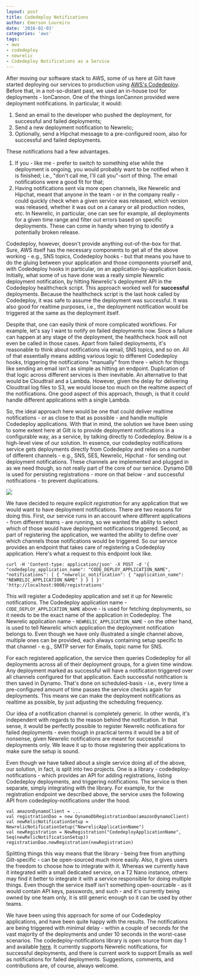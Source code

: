 ```yaml
---
layout: post
title: Codedeploy Notifications
author: Emerson Loureiro
date: '2016-02-03'
categories: 'aws'
tags:
- aws
- codedeploy
- newrelic
- Codedeploy Notifications as a Service
---
```


After moving our software stack to AWS, some of us here at Gilt have started deploying our services to production using [AWS's Codedeploy](https://aws.amazon.com/documentation/codedeploy/). Before that, in a not-so-distant past, we used an in-house tool for deployments - IonCannon. One of the things IonCannon provided were deployment notifications. In particular, it would:

1. Send an email to the developer who pushed the deployment, for successful and failed deployments;
2. Send a new deployment notification to Newrelic;
3. Optionally, send a Hipchat message to a pre-configured room, also for successful and failed deployments.

These notifications had a few advantages.

1. If you - like me - prefer to switch to something else while the deployment is ongoing, you would probably want to be notified when it is finished; i.e., "don't call me, I'll call you"-sort of thing. The email notifications were a good fit for that;
2. Having notifications sent via more open channels, like Newrelic and Hipchat, meant that anyone in the team - or in the company really - could quickly check when a given service was released, which version was released, whether it was out on a canary or all production nodes, etc. In Newrelic, in particular, one can see for example, all deployments for a given time range and filter out errors based on specific deployments. These can come in handy when trying to identify a potentially broken release.

Codedeploy, however, doesn't provide anything out-of-the-box for that. Sure, AWS itself has the necessary components to get all of the above working - e.g., SNS topics, Codedeploy hooks - but that means you have to do the gluing between your application and those components yourself and, with Codedeploy hooks in particular, on an application-by-application basis. Initially, what some of us have done was a really simple Newrelic deployment notification, by hitting Newrelic's deployment API in the Codedeploy healthcheck script. This approach worked well for **successful** deployments. Because the healthcheck script is the last hook called by Codedeploy, it was safe to assume the deployment was successful. It was also good for realtime purposes, i.e., the deployment notification would be triggered at the same as the deployment itself.

Despite that, one can easily think of more complicated workflows. For example, let's say I want to notify on failed deployments now. Since a failure can happen at any stage of the deployment, the healthcheck hook will not even be called in those cases. Apart from failed deployments, it's reasonable to think about notifications via email, SNS topics, and so on. All of that essentially means adding various logic to different Codedeploy hooks, triggering the notifications "manually" from there - which for things like sending an email isn't as simple as hitting an endpoint. Duplication of that logic across different services is then inevitable. An alternative to that would be Cloudtrail and a Lambda. However, given the delay for delivering Cloudtrail log files to S3, we would loose too much on the realtime aspect of the notifications. One good aspect of this approach, though, is that it could handle different applications with a single Lambda.

So, the ideal approach here would be one that could deliver realtime notifications - or as close to that as possible - and handle multiple Codedeploy applications. With that in mind, the solution we have been using to some extent here at Gilt is to provide deployment notifications in a configurable way, as a service, by talking directly to Codedeploy. Below is a high-level view of our solution. In essence, our codedeploy notifications service gets deployments directly from Codedeploy and relies on a number of different channels - e.g., SNS, SES, Newrelic, Hipchat - for sending out deployment notifications. These channels are implemented and plugged in as we need though, so not really part of the core of our service. Dynamo DB is used for persisting registrations - more on that below - and successful notifications - to prevent duplications.

![](http://i.imgur.com/iiRM48O.png)

We have decided to require explicit *registration* for any application that we would want to have deployment notifications. There are two reasons for doing this. First, our service runs in an account where different applications - from different teams - are running, so we wanted the ability to select which of those would have deployment notifications triggered. Second, as part of registering the application, we wanted the ability to define over which channels those notifications would be triggered. So our service provides an endpoint that takes care of registering a Codedeploy application. Here's what a request to this endpoint look like.

```
curl -H 'Content-type: application/json' -X POST -d '{ "codedeploy_application_name": "CODE_DEPLOY_APPLICATION_NAME", "notifications": [ { "newrelic_notification": { "application_name": "NEWRELIC_APPLICATION_NAME" } } ] }' 'http://localhost:9000/registrations'
```

This will register a Codedeploy application and set it up for Newrelic notifications. The Codedeploy application name -`CODE_DEPLOY_APPLICATION_NAME` above - is used for fetching deployments, so it needs to be the exact name of the application in Codedeploy. The Newrelic application name -  `NEWRELIC_APPLICATION_NAME` - on the other hand, is used to tell Newrelic which application the deployment notification belongs to. Even though we have only illustrated a single channel above, multiple ones can be provided, each always containing setup specific to that channel - e.g., SMTP server for Emails, topic name for SNS.

For each registered application, the service then queries Codedeploy for all deployments across all of their deployment groups, for a given time window. Any deployment marked as successful will have a notification triggered over all channels configured for that application. Each successful notification is then saved in Dynamo. That's done on scheduled-basis - i.e., every time a pre-configured amount of time passes the service checks again for deployments. This means we can make the deployment notifications as realtime as possible, by just adjusting the scheduling frequency.

Our idea of a notification channel is completely generic. In other words, it's independent with regards to the reason behind the notification. In that sense, it would be perfectly possible to register Newrelic notifications for failed deployments - even though in practical terms it would be a bit of nonsense, given Newrelic notifications are meant for successful deployments only. We leave it up to those registering their applications to make sure the setup is sound.

Even though we have talked about a single service doing all of the above, our solution, in fact, is split into two projects. One is a library - codedeploy-notifications - which provides an API for adding registrations, listing Codedeploy deployments, and triggering notifications. The service is then separate, simply integrating with the library. For example, for the registration endpoint we described above, the service uses the following API from codedeploy-notifications under the hood.

```
val amazonDynamoClient = ...
val registrationDao = new DynamoDbRegistrationDao(amazonDynamoClient)
val newRelicNotificationSetup = NewrelicNotificationSetup("NewrelicApplicationName")
val newRegistration = NewRegistration("CodedeployApplicationName", Seq(newRelicNotificationSetup))
registrationDao.newRegistration(newRegistration)
```

Splitting things this way means that the library - being free from anything Gilt-specific - can be open-sourced much more easily. Also, it gives users the freedom to choose how to integrate with it. Whereas we currently have it integrated with a small dedicated service, on a T2 Nano instance, others may find it better to integrate it with a service responsible for doing multiple things. Even though the service itself isn't something open-sourcable - as it would contain API keys, passwords, and such - and it's currently being owned by one team only, it is still generic enough so it can be used by other teams.

We have been using this approach for some of our Codedeploy applications, and have been quite happy with the results. The notifications are being triggered with minimal delay - within a couple of seconds for the vast majority of the deployments and under 10 seconds in the worst-case scenarios. The codedeploy-notifications library is open source from day 1 and available [here](https://github.com/emersonloureiro/codedeploy-notifications). It currently supports Newrelic notifications, for successful deployments, and there is current work to support Emails as well as notifications for failed deployments. Suggestions, comments, and contributions are, of course, always welcome.